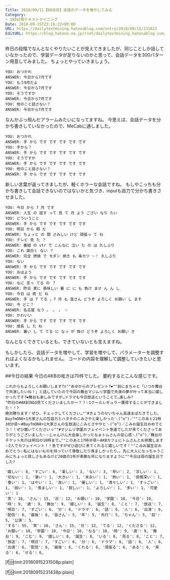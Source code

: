 ```yaml
---
Title: 2018/09/11【80日目】会話のデータを増やしてみる
Category:
- 180日間テキストマイニング
Date: 2018-09-15T23:16:22+09:00
URL: https://dailytextmining.hatenablog.com/entry/2018/09/15/231622
EditURL: https://blog.hatena.ne.jp/rimt/dailytextmining.hatenablog.com/atom/entry/10257846132631446767
---
```


昨日の段階でなんとなくやりたいことが見えてきましたが、同じことしか話していなかったので、学習データが足りないのかと思って、会話データを300パターン用意してみました。
ちょっとやっていきましょう。

```
YOU: おつかれ
ANSWER: 今日から7月です
YOU: もう9月だよ
ANSWER: 今日から7月です
YOU: そうですか
ANSWER: 今日から7月です
YOU: 他のこと話さない？
ANSWER: 今日から7月です
```
なんかぶっ飛んだアラームみたいになってますね。
今思えば、会話データを分かち書きしていなかったので、MeCabに通しました。

```
YOU: おつかれ
ANSWER: 手 から です です です です です
YOU: 手から？
ANSWER: 手 から です です です です です
YOU: そうですか
ANSWER: 手 から です です です です です
YOU: 他のこと話さない？
ANSWER: 手 から です です です です です
```

新しい言葉が返ってきましたが、軽くホラーな会話ですね。
もしやこっちも分かち書きして会話できないのではないかと気づき、inputも自力で分かち書きさせました。

```
YOU: 今日 から 7 月 です 
ANSWER: 人生 の 話す って 見 て 月 よう ござい なり たい
YOU: どういうこと
ANSWER: 手 から です です です です です
YOU: 明日 から 暇 だ
ANSWER: ちょっと の 間 さみしい けど 頑張っ て ね
YOU: テレビ 見 た ？
ANSWER: 番組 の vtr で こんなに 泣い た の は 久しぶり
YOU: これ 面白く ない ？
ANSWER: 完全 燃焼 で モダン 焼き も 串カツ ✨！ 久しぶり
YOU: ない
ANSWER: 手 から です です です です です
YOU: おはよう 
ANSWER: 手 から です です です です です
YOU: なに 言っ てる の ？
ANSWER: 昨日 実に 美味しい 暑 に に も 負け ませ ん ん し
YOU: 今日 は 雨 だ ね
ANSWER: 手 は 7 てる 。7 月 も 皆さん どうぞ よろしく お願い し ます
YOU: 今 どこ？
ANSWER: 名古屋 なう 。 。 。 ✨
YOU: かわいい
ANSWER: 手 から です です です です です
YOU: 成長 し た ね 
ANSWER: 暑い し て てる に なっ が 負け どうぞ よろしく お願い き
```
なんとなくできているとも、できていないとも言えますね。

もしかしたら、会話データを増やして、学習を増やして、パラメーターを調整すればよくなるかもしれません。
コードの内容を理解して調整していきたいと思います。

##今日の結果
今日のAKBの呟きは70件でした。
要約するとこんな感じです。
```
これからもよろしくお願いします?‍♀️""あゆからのプレゼント?❤️""前にまちゃと「いつか舞台で共演したいね！」と話していたので今回の舞台マジムリ学園で共演の夢が叶って本当に嬉しかったです?❤️舞台も楽しみですが…ドラマも今日放送ということで…楽しみ?
"昨日の#AKBINGO見てくださいましたかー？？✨1クールレギュラー獲得することができました！！?
絶対勝ちます！ぜひ、チェックしてください…""#きょうのせいちゃん高速まばたきでした。BayfmON8+1大家さんの包容力とハタチのこみさやと楽しかった＼(^o^)／""このあと21時30分頃〜#BayfmON8+1大家さんの生放送にこみとさややと＼(^o^)／こみお誕生日おめでとう！！ぜひ聴いてくださいっ""#マジムリ学園カフェイベント急遽でしたが来てくださってありがとうございました✨✨じゃんけん大会楽しかったなぁトムさんの安心感＼(^o^)／舞台のチケット先行は明日の10時まで…""このあと17時半頃〜AKBカフェにトムさんとお邪魔します✨2人でカフェイベント！！急ですがぜひ遊びに来てくれると嬉しいです！""こみお誕生日おめでとう✨私にはないものを持っていて尊敬したり羨ましかったり。。先に大人になっちゃうこみにちょっと寂しさもあるけど20歳の1年が素敵な年になりますように""今日は母の誕生日でした?
```
```
'嬉しい': 8, 'すごい': 6, '楽しい': 3, 'ない': 3, '早い': 2, '涼しい': 1, '切ない': 1, '凄い': 1, '大きい': 1, '末永い': 1, '熱い': 1, '感慨深い': 1, '重い': 1, 'はやい': 1, '良い': 1, '優しい': 1, '清々しい': 1, 'すっごい': 1, '弱い': 1, '羨ましい': 1, '寂しい': 1, 'よろしい': 1, '多い': 1, '可愛い': 1
'笑': 16, 'さん': 15, '日': 12, 'お願い': 10, '学園': 10, '今日': 10, '時': 9, '歳': 9, '舞台': 9, '嬉しい': 8, '誕生': 8, 'こと': 7, '放送': 7, '明日': 7, 'すごい': 6, '分': 6, 'ドラマ': 6, '話': 6, '人': 6, '出演': 6, '配信': 6, '最後': 6, '皆さん': 5, '年': 5, '先行': 5, 'ちゃん': 5, '前': 5, '公演': 5,
'する': 55, '笑': 16, 'さん': 15, '日': 12, 'てる': 12, 'くださる': 12, 'お願い': 10, '学園': 10, '今日': 10, 'なる': 10, '時': 9, '歳': 9, '舞台': 9, 'こむ': 9, '嬉しい': 8, '誕生': 8, 'いる': 8, '見る': 8, 'こと': 7, '放送': 7, '明日': 7, 'すごい': 6, '分': 6, 'ドラマ': 6, '話': 6, '人': 6, '出演': 6, '配信': 6, '最後': 6, 'くれる': 6, '頑張る': 6, 'ある': 6, '来る': 6, 'せる': 6,
```

[f:id:rimt:20180915231508p:plain]

[f:id:rimt:20180915231438p:plain]

